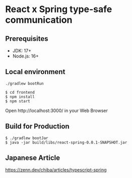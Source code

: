 
# React x Spring type-safe communication

## Prerequisites
* JDK: 17+
* Node.js: 16+ 

## Local environment

```
./gradlew bootRun
```

```
$ cd frontend
$ npm install
$ npm start
```

Open http://localhost:3000/ in your Web Browser

## Build for Production

```
$ ./gradlew bootJar
$ java -jar build/libs/react-spring-0.0.1-SNAPSHOT.jar
```

## Japanese Article

https://zenn.dev/chiba/articles/typescript-spring
